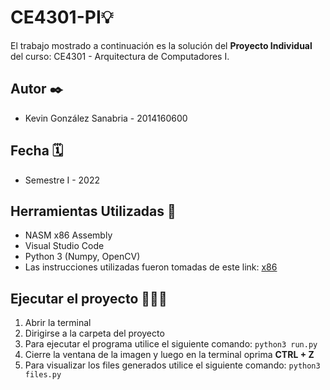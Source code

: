 # CE4301-PI💡

El trabajo mostrado a continuación es la solución del **Proyecto Individual** del curso: CE4301 - Arquitectura de Computadores I.
 
## Autor ✒️

- Kevin González Sanabria - 2014160600 


## Fecha 🗓

- Semestre I - 2022

## Herramientas Utilizadas 🧰

- NASM x86 Assembly
- Visual Studio Code
- Python 3 (Numpy, OpenCV)
- Las instrucciones utilizadas fueron tomadas de este link: [x86](https://www.cs.dartmouth.edu/~sergey/cs258/tiny-guide-to-x86-assembly.pdf)


## Ejecutar el proyecto 🏃🏻‍♀️
1. Abrir la terminal 
2. Dirigirse a la carpeta del proyecto
3. Para ejecutar el programa utilice el siguiente comando: `python3 run.py`
4. Cierre la ventana de la imagen y luego en la terminal oprima **CTRL + Z**
5. Para visualizar los files generados utilice el siguiente comando: `python3 files.py`
